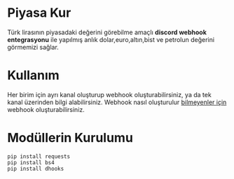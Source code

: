 # Piyasa Kur

Türk lirasının piyasadaki değerini görebilme amaçlı **discord webhook entegrasyonu** ile yapılmış anlık dolar,euro,altın,bist ve petrolun değerini görmemizi sağlar.

# Kullanım
Her birim için ayrı kanal oluşturup webhook oluşturabilirsiniz, ya da tek kanal üzerinden bilgi alabilirsiniz. Webhook nasıl oluşturulur [bilmeyenler için](https://docs.gitlab.com/ee/user/project/integrations/discord_notifications.html#create-webhook) webhook oluşturabilirsiniz. 

# Modüllerin Kurulumu

`pip install requests` </br>
`pip install bs4` </br>
`pip install dhooks `

